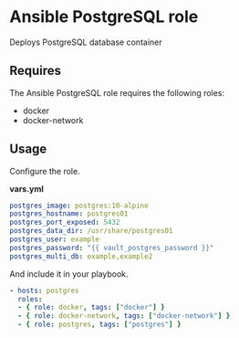 # Ansible PostgreSQL role

Deploys PostgreSQL database container

## Requires

The Ansible PostgreSQL role requires the following roles:

* docker
* docker-network

## Usage

Configure the role.

**vars.yml**

```yml
postgres_image: postgres:10-alpine
postgres_hostname: postgres01
postgres_port_exposed: 5432
postgres_data_dir: /usr/share/postgres01
postgres_user: example
postgres_password: "{{ vault_postgres_password }}"
postgres_multi_db: example,example2
````

And include it in your playbook.

```yml
- hosts: postgres
  roles:
  - { role: docker, tags: ["docker"] }
  - { role: docker-network, tags: ["docker-network"] }
  - { role: postgres, tags: ["postgres"] }
```